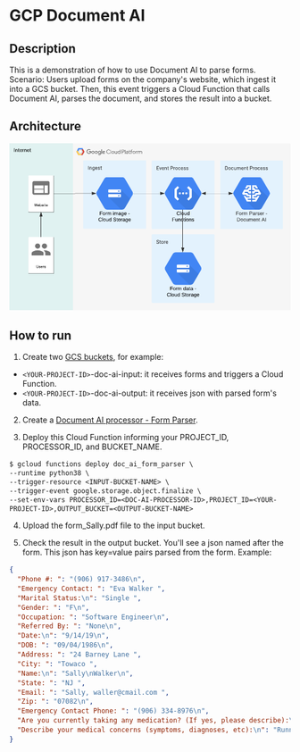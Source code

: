 # GCP Document AI 

## Description
This is a demonstration of how to use Document AI to parse forms.  
Scenario:  Users upload forms on the company's website, which ingest it into a GCS bucket. Then, this event triggers a Cloud Function that calls Document AI, parses the document, and stores the result into a bucket.

## Architecture
![diagram](diagram.png)

## How to run

1. Create two [GCS buckets](https://console.cloud.google.com/storage/browser), for example:
- `<YOUR-PROJECT-ID>`-doc-ai-input: it receives forms and triggers a Cloud Function.
- `<YOUR-PROJECT-ID>`-doc-ai-output: it receives json with parsed form's data.

2. Create a [Document AI processor - Form Parser](https://console.cloud.google.com/ai/document-ai).

3. Deploy this Cloud Function informing your PROJECT_ID, PROCESSOR_ID, and BUCKET_NAME.
```
$ gcloud functions deploy doc_ai_form_parser \
--runtime python38 \
--trigger-resource <INPUT-BUCKET-NAME> \
--trigger-event google.storage.object.finalize \
--set-env-vars PROCESSOR_ID=<DOC-AI-PROCESSOR-ID>,PROJECT_ID=<YOUR-PROJECT-ID>,OUTPUT_BUCKET=<OUTPUT-BUCKET-NAME>
```

4. Upload the form_Sally.pdf file to the input bucket.

5. Check the result in the output bucket. You'll see a json named after the form. This json has key=value pairs parsed from the form.
Example:
```json
{
  "Phone #: ": "(906) 917-3486\n",
  "Emergency Contact: ": "Eva Walker ",
  "Marital Status:\n": "Single ",
  "Gender: ": "F\n",
  "Occupation: ": "Software Engineer\n",
  "Referred By: ": "None\n",
  "Date:\n": "9/14/19\n",
  "DOB: ": "09/04/1986\n",
  "Address: ": "24 Barney Lane ",
  "City: ": "Towaco ",
  "Name:\n": "Sally\nWalker\n",
  "State: ": "NJ ",
  "Email: ": "Sally, waller@cmail.com ",
  "Zip: ": "07082\n",
  "Emergency Contact Phone: ": "(906) 334-8976\n",
  "Are you currently taking any medication? (If yes, please describe):\n": "Vyvanse (25mg) daily for attention\n",
  "Describe your medical concerns (symptoms, diagnoses, etc):\n": "Runny nose, mucas in thwat, weakness,\naches, chills, tired\n"
}
```
